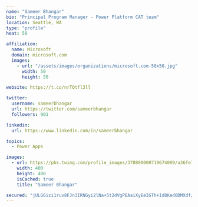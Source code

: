 ```yaml
---
name: "Sameer Bhangar"
bio: "Principal Program Manager - Power Platform CAT team"
location: Seattle, WA
type: "profile"
heat: 58

affiliation:
  name: Microsoft
  domain: microsoft.com
  images:
    - url: "/assets/images/organizations/microsoft.com-50x50.jpg"
      width: 50
      height: 50

website: https://t.co/nrTQtfl3ll

twitter:
  username: sameerbhangar
  url: https://twitter.com/sameerbhangar
  followers: 901

linkedin:
  url: https://www.linkedin.com/in/sameerbhangar

topics:
  - Power Apps

images:
  - url: https://pbs.twimg.com/profile_images/378800000719674009/a36fe7ddfab1778b76e5793772e43798_400x400.jpeg
    width: 400
    height: 400
    isCached: true
    title: "Sameer Bhangar"

secured: "jULG6izi1ruv8FJn3IRNGyi2lNa+5t2dVgPEAaiXyEeIGTh+Id8Ked0DMXdf/7L6EtZLYd8BBEQJrhE3nHweHEJ+umWKVpIrRB6KD8GT8bO6eTgzRGUUA3nNkw5X9uNb0xzDyWdHh0RZcC5qITQsaSSZo5rE/5p+XfIMSBj7BvIFI1kq0yTY1/vc/MpMRrgjuA63HgNAWbSsZgOdfMqdmSRjHrYsuUG4zuhbvR1+iYVWG5SuN9yiz5eueU7dViv404afeS4nXgpH2FDcUPeLyJ8onv//3MM5fazjS9opiRjy2A0nRpngnsgUGmvjZZfulLzxaSuJpLTkWfbdXgkp63RFIgdnKx+iaiREC2hkKIZYsXICTAJSglIc5s/Yfc8kGla1kgRh2kXwU6etpL6/nQ==;bUGrAmDVQnxP6rIa96HMwQ=="
---
```



